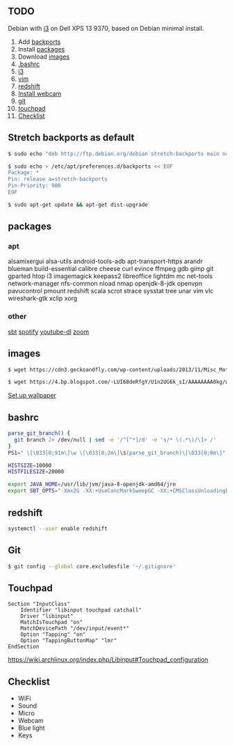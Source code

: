 ## TODO

Debian with [i3](https://i3wm.org/) on Dell XPS 13 9370, based on Debian minimal install.

1. Add [backports](#stretch-backports-as-default)
1. Install [packages](#packages)
1. Download [images](#images)
1. [.bashrc](#bashrc)
1. [i3](./.config/i3)
1. [vim](#vim)
1. [redshift](#redshift)
1. [Install webcam](https://www.dell.com/community/Linux-General/Dell-xps-13-9370-Webcam-support/m-p/6094475#M16157)
1. [git](#git)
1. [touchpad](#touchpad)
1. [Checklist](#checklist)

## Stretch backports as default

```bash
$ sudo echo "deb http://ftp.debian.org/debian stretch-backports main non-free" > /etc/apt/sources.list.d/backports.list

$ sudo echo > /etc/apt/preferences.d/backports << EOF
Package: *
Pin: release a=stretch-backports
Pin-Priority: 900
EOF

$ sudo apt-get update && apt-get dist-upgrade
```

## packages

### apt

alsamixergui
alsa-utils
android-tools-adb
apt-transport-https
arandr
blueman
build-essential
calibre
cheese
curl
evince
ffmpeg
gdb
gimp
git
gparted
htop
i3
imagemagick
keepass2
libreoffice
lightdm
mc
net-tools
network-manager
nfs-common
nload
nmap
openjdk-8-jdk
openvpn
pavucontrol
pmount
redshift
scala
scrot
strace
sysstat
tree
unar
vim
vlc
wireshark-gtk 
xclip
xorg

### other

[sbt](http://www.scala-sbt.org/download.html)
[spotify](https://www.spotify.com/fr/download/linux/)
[youtube-dl](https://github.com/rg3/youtube-dl)
[zoom](https://zoom.us/download?os=linux)

## images

```bash
$ wget https://cdn3.geckoandfly.com/wp-content/uploads/2013/11/Misc_Motivational_323193.jpg -O ~/.config/wallpaper.jpg

$ wget https://4.bp.blogspot.com/-LUI68deRfgY/U1n2UG6k_sI/AAAAAAAA0kg/wnu-P0HpbRo/s0/Locked+Keyboard_Ultra+HD.jpg -O - | convert - -resize 1920x1080 ~/.config/screenlocked.png
```

[Set up wallpaper](https://vorkbaard.nl/update-alternatives-in-debian-wheezy-changing-the-logon-wallpaper-the-right-way/)

## bashrc

```bash
parse_git_branch() {
  git branch 2> /dev/null | sed -e '/^[^*]/d' -e 's/* \(.*\)/\1> /'
}
PS1=" \[\033[0;91m\]\w \[\033[0;2m\]\$(parse_git_branch)\[\033[0;0m\]"

HISTSIZE=10000
HISTFILESIZE=20000

export JAVA_HOME=/usr/lib/jvm/java-8-openjdk-amd64/jre
export SBT_OPTS="-Xmx2G -XX:+UseConcMarkSweepGC -XX:+CMSClassUnloadingEnabled -XX:MaxPermSize=2G -Xss2M  -Duser.timezone=GMT"
```

## redshift

```bash
systemctl --user enable redshift
```

## Git

```bash
$ git config --global core.excludesfile '~/.gitignore'
```

## Touchpad

```
Section "InputClass"
    Identifier "libinput touchpad catchall"
    Driver "libinput"
    MatchIsTouchpad "on"
    MatchDevicePath "/dev/input/event*"
    Option "Tapping" "on"
    Option "TappingButtonMap" "lmr"
EndSection
```

https://wiki.archlinux.org/index.php/Libinput#Touchpad_configuration

## Checklist

- WiFi
- Sound
- Micro
- Webcam
- Blue light
- Keys


